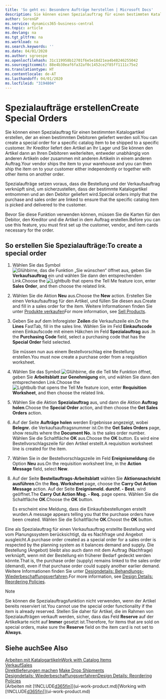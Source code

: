 ```yaml
---
title: 'So geht es: Besondere Aufträge herstellen | Microsoft Docs'
description: Sie können einen Spezialauftrag für einen bestimmten Katalogartikel erstellen, der an einen bestimmten Debitoren geliefert werden soll. Ihr Kreditor liefert den Artikel an Ihr Lager und Sie können den Artikel dann an Ihren Debitoren weiterleiten, entweder unabhängig von anderen Artikeln oder zusammen mit anderen Artikeln in einem anderen Auftrag.
author: SorenGP
ms.service: dynamics365-business-central
ms.topic: article
ms.devlang: na
ms.tgt_pltfrm: na
ms.workload: na
ms.search.keywords: ''
ms.date: 04/01/2020
ms.author: sgroespe
ms.openlocfilehash: 31c119958b12701f6e5e18d21ea4b48246255042
ms.sourcegitcommit: 88e4b30eaf6fa32af0c1452ce2f85ff1111c75e2
ms.translationtype: HT
ms.contentlocale: de-AT
ms.lasthandoff: 04/01/2020
ms.locfileid: "3194804"
---
```

# <a name="create-special-orders"></a><span data-ttu-id="f3552-104">Spezialaufträge erstellen</span><span class="sxs-lookup"><span data-stu-id="f3552-104">Create Special Orders</span></span>
<span data-ttu-id="f3552-105">Sie können einen Spezialauftrag für einen bestimmten Katalogartikel erstellen, der an einen bestimmten Debitoren geliefert werden soll.</span><span class="sxs-lookup"><span data-stu-id="f3552-105">You can create a special order for a specific catalog item to be shipped to a specific customer.</span></span> <span data-ttu-id="f3552-106">Ihr Kreditor liefert den Artikel an Ihr Lager und Sie können den Artikel dann an Ihren Debitoren weiterleiten, entweder unabhängig von anderen Artikeln oder zusammen mit anderen Artikeln in einem anderen Auftrag.</span><span class="sxs-lookup"><span data-stu-id="f3552-106">Your vendor ships the item to your warehouse and you can then ship the item on to your customer either independently or together with other items on another order.</span></span>  

<span data-ttu-id="f3552-107">Spezialaufträge setzen voraus, dass die Bestellung und der Verkaufsauftrag verknüpft sind, um sicherzustellen, dass der bestimmte Katalogartikel entnommen und an den Debitor geliefert wird.</span><span class="sxs-lookup"><span data-stu-id="f3552-107">Special orders imply that the purchase and sales order are linked to ensure that the specific catalog item is picked and delivered to the customer.</span></span>  

<span data-ttu-id="f3552-108">Bevor Sie diese Funktion verwenden können, müssen Sie die Karten für den Debitor, den Kreditor und die Artikel in dem Auftrag erstellen.</span><span class="sxs-lookup"><span data-stu-id="f3552-108">Before you can use this feature, you must first set up the customer, vendor, and item cards necessary for the order.</span></span>  

## <a name="to-create-a-special-order"></a><span data-ttu-id="f3552-109">So erstellen Sie Spezialaufträge:</span><span class="sxs-lookup"><span data-stu-id="f3552-109">To create a special order</span></span>  
1.  <span data-ttu-id="f3552-110">Wählen Sie das Symbol ![Glühbirne, das die Funktion „Sie wünschen“ öffnet](media/ui-search/search_small.png "Tell Me-Funktion") aus, geben Sie **Verkaufsauftrag** ein und wählen Sie dann den entsprechenden Link.</span><span class="sxs-lookup"><span data-stu-id="f3552-110">Choose the ![Lightbulb that opens the Tell Me feature](media/ui-search/search_small.png "Tell me what you want to do") icon, enter **Sales Order**, and then choose the related link.</span></span>  
2. <span data-ttu-id="f3552-111">Wählen Sie die Aktion **Neu** aus.</span><span class="sxs-lookup"><span data-stu-id="f3552-111">Choose the **New** action.</span></span> <span data-ttu-id="f3552-112">Erstellen Sie einen  Verkaufsauftrag für den Artikel, und füllen Sie diesen aus.</span><span class="sxs-lookup"><span data-stu-id="f3552-112">Create and fill in a  sales order for the item.</span></span> <span data-ttu-id="f3552-113">Weitere Informationen finden Sie unter [Produkte verkaufen](sales-how-sell-products.md)</span><span class="sxs-lookup"><span data-stu-id="f3552-113">For more information, see [Sell Products](sales-how-sell-products.md).</span></span>
3.  <span data-ttu-id="f3552-114">Geben Sie auf dem Inforegister **Zeilen** die Verkaufszeile ein.</span><span class="sxs-lookup"><span data-stu-id="f3552-114">On the **Lines** FastTab, fill in the sales line.</span></span> <span data-ttu-id="f3552-115">Wählen Sie im Feld **Einkaufscode** einen Einkaufscode mit einem Häkchen im Feld **Spezialauftrag** aus .</span><span class="sxs-lookup"><span data-stu-id="f3552-115">In the **Purchasing Code** field, select a purchasing code that has the **Special Order** field selected.</span></span>

    <span data-ttu-id="f3552-116">Sie müssen nun aus einem Bestellvorschlag eine Bestellung erstellen.</span><span class="sxs-lookup"><span data-stu-id="f3552-116">You must now create a purchase order from a requisition worksheet.</span></span>  
4. <span data-ttu-id="f3552-117">Wählen Sie das Symbol ![Glühbirne, die die Tell Me Funktion öffnet](media/ui-search/search_small.png "Tell Me-Funktion"), geben Sie **Arbeitsblatt zur Genehmigung** ein, und wählen Sie dann den entsprechenden Link.</span><span class="sxs-lookup"><span data-stu-id="f3552-117">Choose the ![Lightbulb that opens the Tell Me feature](media/ui-search/search_small.png "Tell me what you want to do") icon, enter **Requisition Worksheet**, and then choose the related link.</span></span>  
5. <span data-ttu-id="f3552-118">Wählen Sie die Aktion **Spezialauftrag** aus, und dann die Aktion **Auftrag holen**.</span><span class="sxs-lookup"><span data-stu-id="f3552-118">Choose the **Special Order** action, and then choose the **Get Sales Orders** action.</span></span>  
6.  <span data-ttu-id="f3552-119">Auf der Seite **Aufträge holen** werden Ergebnisse angezeigt, wobei **Belegnr.** die Verkaufsauftragsnummer ist.</span><span class="sxs-lookup"><span data-stu-id="f3552-119">On the **Get Sales Orders** page, show results where the **Document No.** is the sales order number.</span></span> <span data-ttu-id="f3552-120">Wählen Sie die Schaltfläche **OK** aus.</span><span class="sxs-lookup"><span data-stu-id="f3552-120">Choose the **OK** button.</span></span> <span data-ttu-id="f3552-121">Es wird eine Bestellvorschlagszeile für den Artikel erstellt.</span><span class="sxs-lookup"><span data-stu-id="f3552-121">A requisition worksheet line is created for the item.</span></span>  
7.  <span data-ttu-id="f3552-122">Wählen Sie in der Bestellvorschlagszeile im Feld **Ereignismeldung** die Option **Neu** aus.</span><span class="sxs-lookup"><span data-stu-id="f3552-122">On the requisition worksheet line, in the **Action Message** field, select **New**.</span></span>  
8.  <span data-ttu-id="f3552-123">Auf der Seite **Bestellauftrags-Arbeitsblatt** wählen Sie **Aktionsnachricht ausführen**.</span><span class="sxs-lookup"><span data-stu-id="f3552-123">On the **Req. Worksheet** page, choose the **Carry Out Action Message** action.</span></span> <span data-ttu-id="f3552-124">Auf der Seite **Ereignismeld. durchf. - Best.** wird geöffnet.</span><span class="sxs-lookup"><span data-stu-id="f3552-124">The **Carry Out Action Msg. - Req.** page opens.</span></span> <span data-ttu-id="f3552-125">Wählen Sie die Schaltfläche **OK**.</span><span class="sxs-lookup"><span data-stu-id="f3552-125">Choose the **OK** button.</span></span>  

    <span data-ttu-id="f3552-126">Es erscheint eine Meldung, dass die Einkaufsbestellungen erstellt wurden.</span><span class="sxs-lookup"><span data-stu-id="f3552-126">A message appears telling you that the purchase orders have been created.</span></span> <span data-ttu-id="f3552-127">Wählen Sie die Schaltfläche **OK**.</span><span class="sxs-lookup"><span data-stu-id="f3552-127">Choost the **OK** button.</span></span>  

<span data-ttu-id="f3552-128">Eine als Spezialauftrag für einen Verkaufsauftrag erstellte Bestellung wird vom Planungssystem berücksichtigt, da es Nachfrage und Angebot ausgleicht.</span><span class="sxs-lookup"><span data-stu-id="f3552-128">A purchase order created as a special order for a sales order is respected by the planning system as it balances demand and supply.</span></span> <span data-ttu-id="f3552-129">Die Bestellung (Angebot) bleibt also auch dann mit dem Auftrag (Nachfrage) verknüpft, wenn mit der Bestellung ein früherer Bedarf gedeckt werden könnte.</span><span class="sxs-lookup"><span data-stu-id="f3552-129">That is, the purchase order (supply) remains linked to the sales order (demand), even if that purchase order could supply another earlier demand.</span></span> <span data-ttu-id="f3552-130">Weitere Informationen finden Sie unter [Designdetails: Behandlungs-Wiederbeschaffungsverfahren](design-details-reservation-order-tracking-and-action-messaging.md).</span><span class="sxs-lookup"><span data-stu-id="f3552-130">For more information, see [Design Details: Reordering Policies](design-details-reservation-order-tracking-and-action-messaging.md).</span></span>  

> [!NOTE]  
>  <span data-ttu-id="f3552-131">Sie können die Spezialauftragsfunktion nicht verwenden, wenn der Artikel bereits reserviert ist.</span><span class="sxs-lookup"><span data-stu-id="f3552-131">You cannot use the special order functionality if the item is already reserved.</span></span> <span data-ttu-id="f3552-132">Stellen Sie daher für Artikel, die im Rahmen von Spezialaufträgen verkauft werden, sicher, dass das Feld **Reserve** auf der Artikelkarte nicht auf **Immer** gesetzt ist.</span><span class="sxs-lookup"><span data-stu-id="f3552-132">Therefore, for items that are sold on special orders, make sure the **Reserve** field on the item card is not set to **Always**.</span></span>  

## <a name="see-also"></a><span data-ttu-id="f3552-133">Siehe auch</span><span class="sxs-lookup"><span data-stu-id="f3552-133">See Also</span></span>  
[<span data-ttu-id="f3552-134">Arbeiten mit Katalogartikeln</span><span class="sxs-lookup"><span data-stu-id="f3552-134">Work with Catalog Items</span></span>](inventory-how-work-nonstock-items.md)  
[<span data-ttu-id="f3552-135">Verkauf</span><span class="sxs-lookup"><span data-stu-id="f3552-135">Sales</span></span>](sales-manage-sales.md)  
<span data-ttu-id="f3552-136">[Direktlieferungen machen](sales-how-drop-shipment.md) </span><span class="sxs-lookup"><span data-stu-id="f3552-136">[Make Drop Shipments](sales-how-drop-shipment.md) </span></span>  
[<span data-ttu-id="f3552-137">Designdetails: Wiederbeschaffungsverfahren</span><span class="sxs-lookup"><span data-stu-id="f3552-137">Design Details: Reordering Policies</span></span>](design-details-reservation-order-tracking-and-action-messaging.md)  
<span data-ttu-id="f3552-138">[Arbeiten mit [!INCLUDE[d365fin](includes/d365fin_md.md)]](ui-work-product.md)</span><span class="sxs-lookup"><span data-stu-id="f3552-138">[Working with [!INCLUDE[d365fin](includes/d365fin_md.md)]](ui-work-product.md)</span></span>
